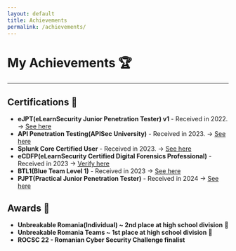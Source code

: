 ```yaml
---
layout: default
title: Achievements
permalink: /achievements/
---
```


# **My Achievements** 🏆

---

## Certifications 📃

- **eJPT(eLearnSecurity Junior Penetration Tester) v1** - Received in 2022. -> [See here](https://certs.ine.com/afd7199d-a214-44f8-a7f1-382f3e32cc42)
- **API Penetration Testing(APISec University)** - Received in 2023. -> [See here](https://www.credly.com/badges/d9b0dbc0-8ca2-4725-93aa-ccb093a2624d/public_url)
- **Splunk Core Certified User** - Received in 2023. -> [See here](https://www.credly.com/badges/3417aa91-686d-4b9f-a317-bfde9b9af77a/public_url)
- **eCDFP(eLearnSecurity Certified Digital Forensics Professional)** - Received in 2023 -> [Verify here](https://verified.elearnsecurity.com/certificates/5ede628d-fa73-4da1-80e1-4ed8b07ef8c2)
- **BTL1(Blue Team Level 1)** - Received in 2023 -> [See here](https://elearning.securityblue.team/home/certificate/330256872)
- **PJPT(Practical Junior Penetration Tester)** - Received in 2024 -> [See here](https://certified.tcm-sec.com/d2bbf8a0-e60e-4a99-96ad-136119e856b7)


## Awards 🏅

- **Unbreakable Romania(Individual) ~ 2nd place at high school division**  🥈
- **Unbreakable Romania Teams ~ 1st place at high school division** 🥇
- **ROCSC 22 - Romanian Cyber Security Challenge finalist**

